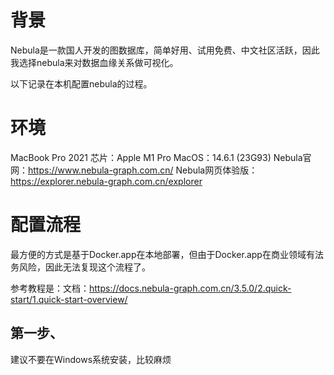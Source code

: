 # 背景
Nebula是一款国人开发的图数据库，简单好用、试用免费、中文社区活跃，因此我选择nebula来对数据血缘关系做可视化。

以下记录在本机配置nebula的过程。


# 环境
MacBook Pro 2021
芯片：Apple M1 Pro
MacOS：14.6.1 (23G93)
Nebula官网：https://www.nebula-graph.com.cn/
Nebula网页体验版：https://explorer.nebula-graph.com.cn/explorer


# 配置流程
最方便的方式是基于Docker.app在本地部署，但由于Docker.app在商业领域有法务风险，因此无法复现这个流程了。

参考教程是：文档：https://docs.nebula-graph.com.cn/3.5.0/2.quick-start/1.quick-start-overview/

## 第一步、
建议不要在Windows系统安装，比较麻烦







